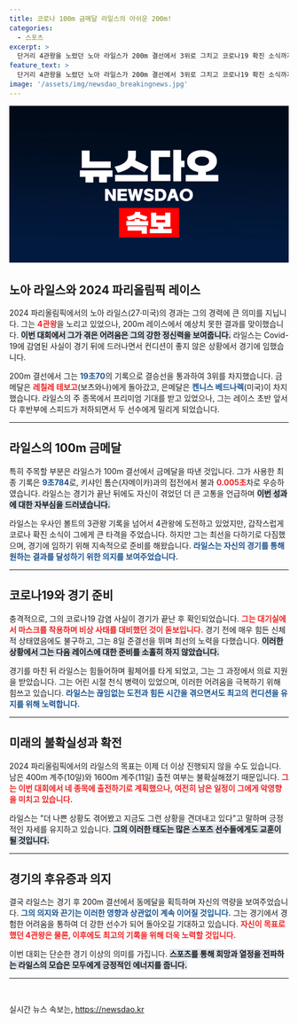 ```yaml
---
title: 코로나 100m 금메달 라일스의 아쉬운 200m!
categories:
  - 스포츠
excerpt: >
  단거리 4관왕을 노렸던 노아 라일스가 200m 결선에서 3위로 그치고 코로나19 확진 소식까지 전해졌다. 힘겨운 싸움 속에서도 동메달을 따낸 그의 고백에 스포츠계가 주목하고 있다.
feature_text: >
  단거리 4관왕을 노렸던 노아 라일스가 200m 결선에서 3위로 그치고 코로나19 확진 소식까지 전해졌다. 힘겨운 싸움 속에서도 동메달을 따낸 그의 고백에 스포츠계가 주목하고 있다.
image: '/assets/img/newsdao_breakingnews.jpg'
---
```


<p><img src="/assets/img/newsdao_breakingnews.jpg" alt="koreaapp 속보" /></p>

<h2 data-ke-size="size26">노아 라일스와 2024 파리올림픽 레이스</h2>

<p data-ke-size="size16">2024 파리올림픽에서의 노아 라일스(27·미국)의 경과는 그의 경력에 큰 의미를 지닙니다. 그는 <b><span style="color: #ee2323;">4관왕</span></b>을 노리고 있었으나, 200m 레이스에서 예상치 못한 결과를 맞이했습니다. <b><span style="background-color: #21538527;">이번 대회에서 그가 겪은 어려움은 그의 강한 정신력을 보여줍니다.</span></b> 라일스는 Covid-19에 감염된 사실이 경기 뒤에 드러나면서 컨디션이 좋지 않은 상황에서 경기에 임했습니다.</p>

<p data-ke-size="size16">200m 결선에서 그는 <b><span style="color: #1a5490;">19초70</span></b>의 기록으로 결승선을 통과하여 3위를 차지했습니다. 금메달은 <b><span style="color: #ee2323;">레칠레 테보고</span></b>(보츠와나)에게 돌아갔고, 은메달은 <b><span style="color: #1a5490;">켄니스 베드나렉</span></b>(미국)이 차지했습니다. 라일스의 주 종목에서 프리미엄 기대를 받고 있었으나, 그는 레이스 초반 앞서다 후반부에 스피드가 저하되면서 두 선수에게 밀리게 되었습니다.</p>

<hr>

<h2 data-ke-size="size26">라일스의 100m 금메달</h2>

<p data-ke-size="size16">특히 주목할 부분은 라일스가 100m 결선에서 금메달을 따낸 것입니다. 그가 사용한 최종 기록은 <b><span style="color: #1a5490;">9초784</span></b>로, 키샤인 톰슨(자메이카)과의 접전에서 불과 <b><span style="color: #ee2323;">0.005초</span></b>차로 우승하였습니다. 라일스는 경기가 끝난 뒤에도 자신이 겪었던 더 큰 고통을 언급하며 <b><span style="background-color: #21538527;">이번 성과에 대한 자부심을 드러냈습니다.</span></b></p>

<p data-ke-size="size16">라일스는 우사인 볼트의 3관왕 기록을 넘어서 4관왕에 도전하고 있었지만, 갑작스럽게 코로나 확진 소식이 그에게 큰 타격을 주었습니다. 하지만 그는 최선을 다하기로 다짐했으며, 경기에 임하기 위해 지속적으로 준비를 해왔습니다. <b><span style="color: #1a5490;">라일스는 자신의 경기를 통해 원하는 결과를 달성하기 위한 의지를 보여주었습니다.</span></b></p>

<hr>

<h2 data-ke-size="size26">코로나19와 경기 준비</h2>

<p data-ke-size="size16">충격적으로, 그의 코로나19 감염 사실이 경기가 끝난 후 확인되었습니다. <b><span style="color: #ee2323;">그는 대기실에서 마스크를 착용하며 비상 사태를 대비했던 것이 돋보입니다.</span></b> 경기 전에 매우 힘든 신체적 상태였음에도 불구하고, 그는 8일 준결선을 뛰며 최선의 노력을 다했습니다. <b><span style="background-color: #21538527;">이러한 상황에서 그는 다음 레이스에 대한 준비를 소홀히 하지 않았습니다.</span></b></p>

<p data-ke-size="size16">경기를 마친 뒤 라일스는 힘들어하며 휠체어를 타게 되었고, 그는 그 과정에서 의료 지원을 받았습니다. 그는 어린 시절 천식 병력이 있었으며, 이러한 어려움을 극복하기 위해 힘쓰고 있습니다. <b><span style="color: #1a5490;">라일스는 끊임없는 도전과 힘든 시간을 겪으면서도 최고의 컨디션을 유지를 위해 노력합니다.</span></b></p>

<hr>

<h2 data-ke-size="size26">미래의 불확실성과 확전</h2>

<p data-ke-size="size16">2024 파리올림픽에서의 라일스의 목표는 이제 더 이상 진행되지 않을 수도 있습니다. 남은 400m 계주(10일)와 1600m 계주(11일) 출전 여부는 불확실해졌기 때문입니다. <b><span style="color: #ee2323;">그는 이번 대회에서 네 종목에 출전하기로 계획했으나, 여전히 남은 일정이 그에게 악영향을 미치고 있습니다.</span></b></p>

<p data-ke-size="size16">라일스는 "더 나쁜 상황도 겪어봤고 지금도 그런 상황을 견뎌내고 있다"고 말하며 긍정적인 자세를 유지하고 있습니다. <b><span style="background-color: #21538527;">그의 이러한 태도는 많은 스포츠 선수들에게도 교훈이 될 것입니다.</span></b></p>

<hr>

<h2 data-ke-size="size26">경기의 후유증과 의지</h2>

<p data-ke-size="size16">결국 라일스는 경기 후 200m 결선에서 동메달을 획득하며 자신의 역량을 보여주었습니다. <b><span style="color: #1a5490;">그의 의지와 끈기는 이러한 영향과 상관없이 계속 이어질 것입니다.</span></b> 그는 경기에서 경험한 어려움을 통하여 더 강한 선수가 되어 돌아오길 기대하고 있습니다. <b><span style="color: #ee2323;">자신이 목표로 했던 4관왕은 물론, 이후에도 최고의 기록을 위해 더욱 노력할 것입니다.</span></b></p>

<p data-ke-size="size16">이번 대회는 단순한 경기 이상의 의미를 가집니다. <b><span style="background-color: #21538527;">스포츠를 통해 희망과 열정을 전파하는 라일스의 모습은 모두에게 긍정적인 에너지를 줍니다.</span></b></p>

<hr>

<p data-ke-size="size16">&nbsp;</p>
실시간 뉴스 속보는, <a href="https://newsdao.kr" rel="dofollow">https://newsdao.kr</a>


